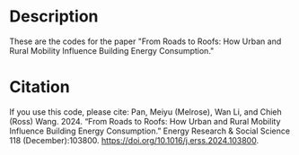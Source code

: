 # Description

These are the codes for the paper "From Roads to Roofs: How Urban and Rural Mobility Influence Building Energy Consumption."

# Citation

If you use this code, please cite: Pan, Meiyu (Melrose), Wan Li, and Chieh (Ross) Wang. 2024. “From Roads to Roofs: How Urban and Rural Mobility Influence Building Energy Consumption.” Energy Research & Social Science 118 (December):103800. https://doi.org/10.1016/j.erss.2024.103800.
